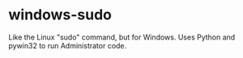 # windows-sudo
Like the Linux "sudo" command, but for Windows. Uses Python and pywin32 to run Administrator code.
